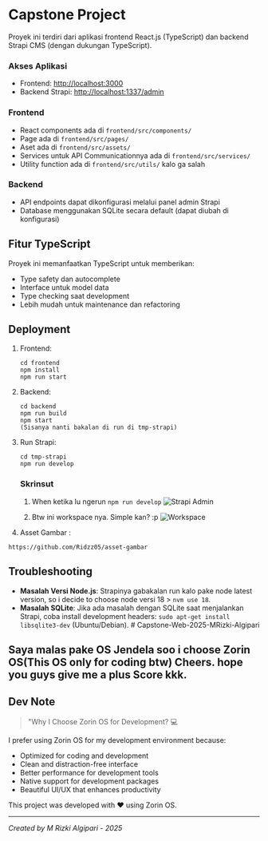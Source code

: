# Capstone Project

Proyek ini terdiri dari aplikasi frontend React.js (TypeScript) dan backend Strapi CMS (dengan dukungan TypeScript).

### Akses Aplikasi

- Frontend: [http://localhost:3000](http://localhost:3000)
- Backend Strapi: [http://localhost:1337/admin](http://localhost:1337/admin)

### Frontend

- React components ada di `frontend/src/components/`
- Page ada di `frontend/src/pages/`
- Aset ada di `frontend/src/assets/`
- Services untuk API Communicationnya ada di `frontend/src/services/`
- Utility function ada di `frontend/src/utils/` kalo ga salah

### Backend

- API endpoints dapat dikonfigurasi melalui panel admin Strapi
- Database menggunakan SQLite secara default (dapat diubah di konfigurasi)

## Fitur TypeScript

Proyek ini memanfaatkan TypeScript untuk memberikan:

- Type safety dan autocomplete
- Interface untuk model data
- Type checking saat development
- Lebih mudah untuk maintenance dan refactoring

## Deployment

1. Frontend:
   ```
   cd frontend
   npm install
   npm run start
   ```

2. Backend:
   ```
   cd backend
   npm run build
   npm start
   (Sisanya nanti bakalan di run di tmp-strapi)
   ```
3. Run Strapi:
   ```
   cd tmp-strapi
   npm run develop
   ```

   ### Skrinsut

   1. When ketika lu ngerun `npm run develop`
   ![Strapi Admin](https://github.com/Ridzz05/asset-gambar/blob/main/Screenshot%20from%202025-04-22%2000-30-01.png?raw=true)

   2. Btw ini workspace nya. Simple kan? :p
   ![Workspace](https://github.com/Ridzz05/asset-gambar/blob/main/Screenshot%20from%202025-04-22%2000-30-16.png?raw=true)

4. Asset Gambar :
```
https://github.com/Ridzz05/asset-gambar
```
## Troubleshooting

- **Masalah Versi Node.js**: Strapinya gabakalan run kalo pake node latest version, so i decide to choose node versi 18 > `nvm use 18`.
- **Masalah SQLite**: Jika ada masalah dengan SQLite saat menjalankan Strapi, coba install development headers: `sudo apt-get install libsqlite3-dev` (Ubuntu/Debian). # Capstone-Web-2025-MRizki-Algipari

## Saya malas pake OS Jendela soo i choose Zorin OS(This OS only for coding btw) Cheers. hope you guys give me a plus Score kkk.

## Dev Note 

> "Why I Choose Zorin OS for Development? 💻

I prefer using Zorin OS for my development environment because:

- Optimized for coding and development
- Clean and distraction-free interface
- Better performance for development tools
- Native support for development packages
- Beautiful UI/UX that enhances productivity

This project was developed with ❤️ using Zorin OS.

---
*Created by M Rizki Algipari - 2025*